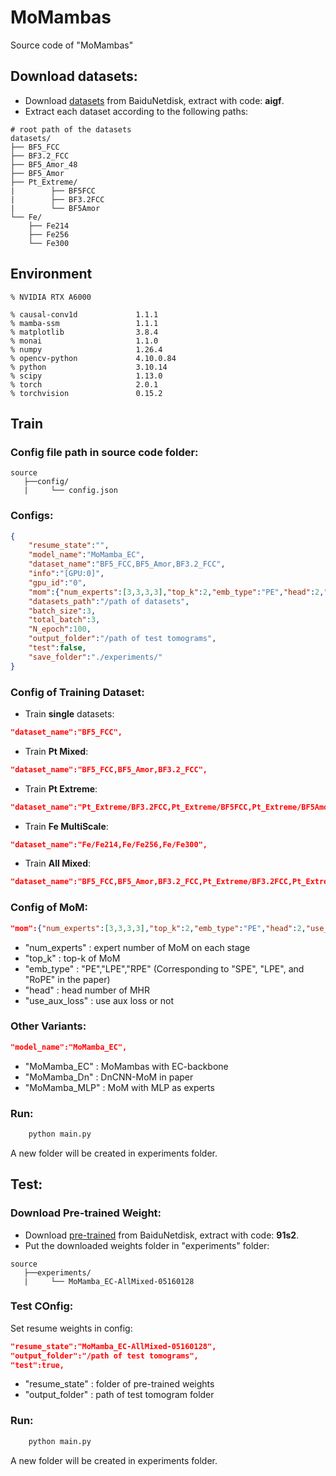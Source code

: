 # MoMambas
Source code of "MoMambas"

## Download datasets:
* Download [datasets](https://pan.baidu.com/s/1S3-8fCwoMeaRs0u4tCPYFg) from BaiduNetdisk, extract with code: **aigf**.
* Extract each dataset according to the following paths:
```shell
# root path of the datasets 
datasets/
├── BF5_FCC 
├── BF3.2_FCC
├── BF5_Amor_48
├── BF5_Amor
├── Pt_Extreme/
|        ├── BF5FCC 
|        ├── BF3.2FCC
|        └── BF5Amor
└── Fe/
    ├── Fe214
    ├── Fe256
    └── Fe300
```

## Environment
```shell
% NVIDIA RTX A6000

% causal-conv1d             1.1.1                    
% mamba-ssm                 1.1.1                    
% matplotlib                3.8.4                    
% monai                     1.1.0                    
% numpy                     1.26.4                   
% opencv-python             4.10.0.84                
% python                    3.10.14              
% scipy                     1.13.0                   
% torch                     2.0.1                    
% torchvision               0.15.2 
```

## Train

### Config file path in source code folder:
```shell
source
   ├──config/
   |     └── config.json
```
### Configs:
```json
{
    "resume_state":"",
    "model_name":"MoMamba_EC", 
    "dataset_name":"BF5_FCC,BF5_Amor,BF3.2_FCC",
    "info":"[GPU:0]",
    "gpu_id":"0",
    "mom":{"num_experts":[3,3,3,3],"top_k":2,"emb_type":"PE","head":2,"use_aux_loss":false},
    "datasets_path":"/path of datasets",
    "batch_size":3,
    "total_batch":3,
    "N_epoch":100, 
    "output_folder":"/path of test tomograms",
    "test":false,
    "save_folder":"./experiments/"
}
```
### Config of Training Dataset:
* Train **single** datasets:
```json
"dataset_name":"BF5_FCC",
```
* Train **Pt Mixed**:
```json
"dataset_name":"BF5_FCC,BF5_Amor,BF3.2_FCC",
```
* Train **Pt Extreme**:
```json
"dataset_name":"Pt_Extreme/BF3.2FCC,Pt_Extreme/BF5FCC,Pt_Extreme/BF5Amor",
```
* Train **Fe MultiScale**:
```json
"dataset_name":"Fe/Fe214,Fe/Fe256,Fe/Fe300",
```
* Train **All Mixed**:
```json
"dataset_name":"BF5_FCC,BF5_Amor,BF3.2_FCC,Pt_Extreme/BF3.2FCC,Pt_Extreme/BF5FCC,Pt_Extreme/BF5Amor,Fe/Fe214,Fe/Fe256,Fe/Fe300",
```
### Config of MoM:
```json
"mom":{"num_experts":[3,3,3,3],"top_k":2,"emb_type":"PE","head":2,"use_aux_loss":false},
```
* "num_experts" : expert number of MoM on each stage
* "top_k" : top-k of MoM
* "emb_type" : "PE","LPE","RPE" (Corresponding to "SPE", "LPE", and "RoPE" in the paper) 
* "head" : head number of MHR
* "use_aux_loss" : use aux loss or not
### Other Variants:
```json
"model_name":"MoMamba_EC",
```
* "MoMamba_EC" : MoMambas with EC-backbone
* "MoMamba_Dn" : DnCNN-MoM in paper
* "MoMamba_MLP" : MoM with MLP as experts
### Run:
```python
    python main.py
```
A new folder will be created in experiments folder. 

## Test:

### Download Pre-trained Weight:
* Download [pre-trained](https://pan.baidu.com/s/1gYVsiJb7pCVjpWQOgw6wdA) from BaiduNetdisk, extract with code: **91s2**.
* Put the downloaded weights folder in "experiments" folder:
```shell
source
   ├──experiments/
   |     └── MoMamba_EC-AllMixed-05160128
```
### Test COnfig:
Set resume weights in config:
```json
"resume_state":"MoMamba_EC-AllMixed-05160128",
"output_folder":"/path of test tomograms",
"test":true,
```
* "resume_state" : folder of pre-trained weights
* "output_folder" : path of test tomogram folder
### Run:
```python
    python main.py
```
A new folder will be created in experiments folder. 
